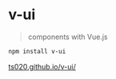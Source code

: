 # v-ui

> components with Vue.js

``` bash
npm install v-ui
```

<a href="ts020.github.io/v-ui/">ts020.github.io/v-ui/</a>
